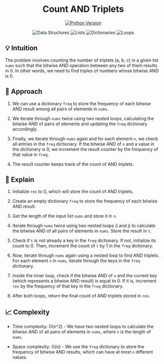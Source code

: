 <h1 align="center">
Count AND Triplets
</h1>

<p align="center">
  <a href="https://www.python.org/downloads/release/python-380/">
    <img src="https://img.shields.io/badge/Python-3.8%2B-blue" alt="Python Version">
  </a>
</p>
<p align="center">
  <img src="https://img.shields.io/badge/-Data%20Structures-lightgrey" alt="Data Structures">
  <img src="https://img.shields.io/badge/-Lists-brightgreen" alt="Lists">
  <img src="https://img.shields.io/badge/-Dictionaries-orange" alt="Dictionaries">
  <img src="https://img.shields.io/badge/-Loops-blue" alt="Loops">
</p>


## :bulb: Intuition

The problem involves counting the number of triplets (a, b, c) in a given list `nums` such that the bitwise AND operation between any two of them results in 0. In other words, we need to find triples of numbers whose bitwise AND is 0.

## :rocket: Approach

1. We can use a dictionary `freq` to store the frequency of each bitwise AND result among all pairs of elements in `nums`.

2. We iterate through `nums` twice using two nested loops, calculating the bitwise AND of pairs of elements and updating the `freq` dictionary accordingly.

3. Finally, we iterate through `nums` again and for each element `n`, we check all entries in the `freq` dictionary. If the bitwise AND of `n` and a value in the dictionary is 0, we increment the result counter by the frequency of that value in `freq`.

4. The result counter keeps track of the count of AND triplets.

## :pencil: Explain

1. Initialize `res` to 0, which will store the count of AND triplets.

2. Create an empty dictionary `freq` to store the frequency of each bitwise AND result.

3. Get the length of the input list `nums` and store it in `n`.

4. Iterate through `nums` twice using two nested loops (i and j) to calculate the bitwise AND of all pairs of elements in `nums`. Store the result in `t`.

5. Check if `t` is not already a key in the `freq` dictionary. If not, initialize its count to 0. Then, increment the count of `t` by 1 in the `freq` dictionary.

6. Now, iterate through `nums` again using a nested loop to find AND triplets. For each element `n` in `nums`, iterate through the keys in the `freq` dictionary.

7. Inside the inner loop, check if the bitwise AND of `n` and the current key (which represents a bitwise AND result) is equal to 0. If it is, increment `res` by the frequency of that key in the `freq` dictionary.

8. After both loops, return the final count of AND triplets stored in `res`.

## :chart_with_upwards_trend: Complexity

- Time complexity: O(n^2) - We have two nested loops to calculate the bitwise AND of all pairs of elements in `nums`, where `n` is the length of `nums`.

- Space complexity: O(n) - We use the `freq` dictionary to store the frequency of bitwise AND results, which can have at most `n` different values.
